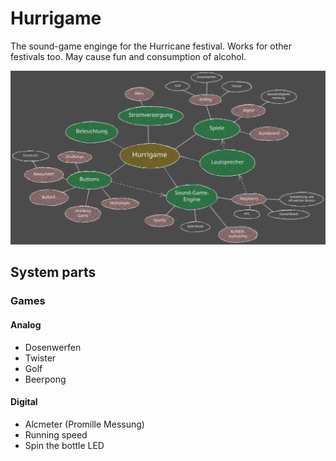 # Hurrigame
The sound-game enginge for the Hurricane festival. Works for other festivals too. May cause fun and consumption of alcohol.

![Mindmap](images/Hurrigame_Mindmap.excalidraw.svg)



## System parts 

### Games 

#### Analog 
- Dosenwerfen
- Twister
- Golf
- Beerpong

#### Digital 
- Alcmeter (Promille Messung)
- Running speed
- Spin the bottle LED
  
